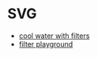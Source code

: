 # SVG

- [cool water with filters](https://codepen.io/soju22/pen/OqPyrm)
- [filter playground](https://yoksel.github.io/svg-filters/#/)